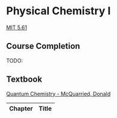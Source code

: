 # Physical Chemistry I

[MIT 5.61](https://ocw.mit.edu/courses/chemistry/5-61-physical-chemistry-fall-2017)

## Course Completion

TODO:

## Textbook

[Quantum Chemistry - McQuarried, Donald](https://isbnsearch.org/isbn/9781891389504)

| Chapter | Title |
| ---- | ---- | 
